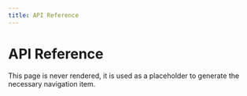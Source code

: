```yaml
---
title: API Reference
---
```


# API Reference

This page is never rendered, it is used as a placeholder to generate
the necessary navigation item.
